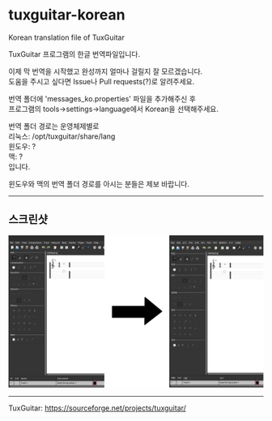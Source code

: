 # tuxguitar-korean
Korean translation file of TuxGuitar

TuxGuitar 프로그램의 한글 번역파일입니다.

이제 막 번역을 시작했고 완성까지 얼마나 걸릴지 잘 모르겠습니다.  
도움을 주시고 싶다면 Issue나 Pull requests(?)로 알려주세요.

번역 폴더에 'messages_ko.properties' 파일을 추가해주신 후  
프로그램의 tools->settings->language에서 Korean을 선택해주세요.

번역 폴더 경로는 운영체제별로  
리눅스: /opt/tuxguitar/share/lang  
윈도우: ?  
맥: ?  
입니다.

윈도우와 맥의 번역 폴더 경로를 아시는 분들은 제보 바랍니다.

---
스크린샷
------
![screenshot](tuxguitar-screenshot.png)


-----
TuxGuitar: https://sourceforge.net/projects/tuxguitar/